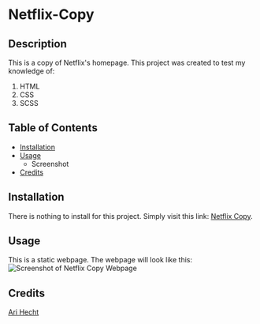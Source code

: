 # Netflix-Copy

## Description 
This is a copy of Netflix's homepage. 
This project was created to test my knowledge of:
1. HTML
1. CSS
1. SCSS

## Table of Contents
* [Installation](#installation)
* [Usage](#usage)
  * Screenshot
* [Credits](#credits)

## Installation
There is nothing to install for this project. Simply visit this link: [Netflix Copy](https://arihecht.github.io/Netflix-Copy/).

## Usage
This is a static webpage. The webpage will look like this: ![Screenshot of Netflix Copy Webpage](https://i.imgur.com/6r60wA1.png)

## Credits
[Ari Hecht](https://github.com/Arihecht)
